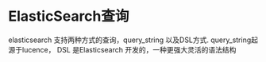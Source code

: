 # ElasticSearch查询
elasticsearch 支持两种方式的查询，query_string 以及DSL方式. query_string起源于lucence， DSL 是Elasticsearch 开发的，一种更强大灵活的语法结构
